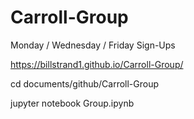 # Carroll-Group
Monday / Wednesday / Friday Sign-Ups

https://billstrand1.github.io/Carroll-Group/

cd documents/github/Carroll-Group

jupyter notebook Group.ipynb

